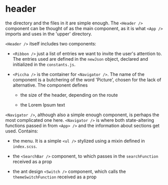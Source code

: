 # header

the directory and the files in it are simple enough. The `<Header />` component can be thought of as the main component, as it is what `<App />` imports and uses in the 'upper' directory.

`<Header />` itself includes two components:

* `<Ribbon />` just a list of entries we want to invite the user's attention to. The entries used are defined in the `newJson` object, declared and initialized in the `constants.js`.

* `<Piccha />` is the container for `<Navigator />`. The name of the component is a butchering of the word 'Picture', chosen for the lack of alternative. The component defines
  
  * the size of the header, depending on the route

  * the Lorem Ipsum text 

`<Navigator />`, although also a simple enough component, is perhaps the most complicated one here. `<Navigator />` is where both state-altering functions passed in from `<App> />` and the information about sections get used. Contains:

* the menu. It is a simple `<ul />` stylized using a mixin defined in `index.scss`.

* the `<SearchBar />` component, to which passes in the `searchFunction` received as a prop

* the ant design `<Switch />` component, which calls the `themeSwitchFunction` received as a prop
